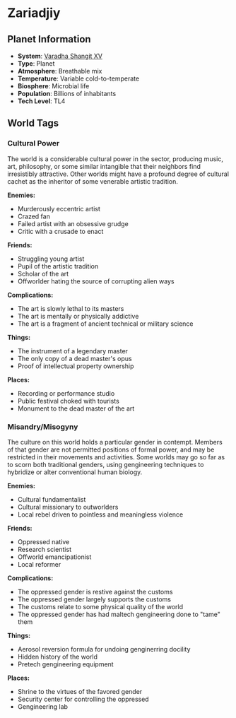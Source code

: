 # Zariadjiy

## Planet Information
- **System**: [Varadha Shangit XV](../../../system--varadha-shangit-xv.md)
- **Type**: Planet
- **Atmosphere**: Breathable mix
- **Temperature**: Variable cold-to-temperate
- **Biosphere**: Microbial life
- **Population**: Billions of inhabitants
- **Tech Level**: TL4

## World Tags

### Cultural Power

The world is a considerable cultural power in the sector, producing music, art, philosophy, or some similar intangible that their neighbors find irresistibly attractive. Other worlds might have a profound degree of cultural cachet as the inheritor of some venerable artistic tradition.

**Enemies:**
- Murderously eccentric artist
- Crazed fan
- Failed artist with an obsessive grudge
- Critic with a crusade to enact

**Friends:**
- Struggling young artist
- Pupil of the artistic tradition
- Scholar of the art
- Offworlder hating the source of corrupting alien ways

**Complications:**
- The art is slowly lethal to its masters
- The art is mentally or physically addictive
- The art is a fragment of ancient technical or military science

**Things:**
- The instrument of a legendary master
- The only copy of a dead master's opus
- Proof of intellectual property ownership

**Places:**
- Recording or performance studio
- Public festival choked with tourists
- Monument to the dead master of the art

### Misandry/Misogyny

The culture on this world holds a particular gender in contempt. Members of that gender are not permitted positions of formal power, and may be restricted in their movements and activities. Some worlds may go so far as to scorn both traditional genders, using gengineering techniques to hybridize or alter conventional human biology.

**Enemies:**
- Cultural fundamentalist
- Cultural missionary to outworlders
- Local rebel driven to pointless and meaningless violence

**Friends:**
- Oppressed native
- Research scientist
- Offworld emancipationist
- Local reformer

**Complications:**
- The oppressed gender is restive against the customs
- The oppressed gender largely supports the customs
- The customs relate to some physical quality of the world
- The oppressed gender has had maltech gengineering done to "tame" them

**Things:**
- Aerosol reversion formula for undoing genginerring docility
- Hidden history of the world
- Pretech gengineering equipment

**Places:**
- Shrine to the virtues of the favored gender
- Security center for controlling the oppressed
- Gengineering lab


